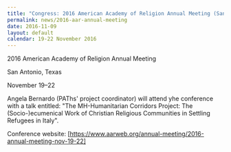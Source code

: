 ```yaml
---
title: "Congress: 2016 American Academy of Religion Annual Meeting (San Antonio, Texas)"
permalink: news/2016-aar-annual-meeting
date: 2016-11-09
layout: default
calendar: 19-22 November 2016
---
```


2016 American Academy of Religion Annual Meeting

San Antonio, Texas

November 19–22

Angela Bernardo (PAThs' project coordinator) will attend yhe conference with a talk entitled: "The MH-Humanitarian Corridors Project: The (Socio-)ecumenical Work of Christian Religious Communities in Settling Refugees in Italy".

Conference website: [https://www.aarweb.org/annual-meeting/2016-annual-meeting-nov-19-22]
